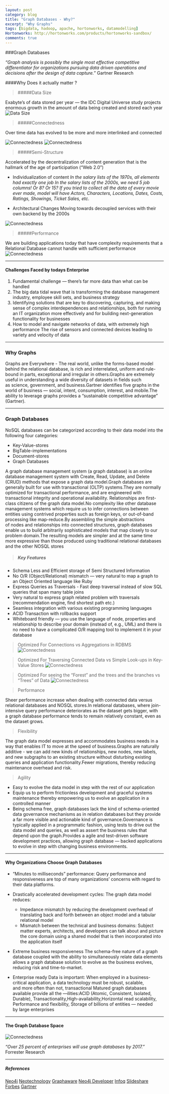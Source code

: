 ```yaml
---
layout: post
category: blog
title: "Graph Databases - Why?"
excerpt: "Why Graphs"
tags: [bigdata, hadoop, apache, hortonworks, datamodelling]
Hortonworks: http://hortonworks.com/products/hortonworks-sandbox/
comments: true
---
```

###Graph Databases

_“Graph analysis is possibly the single most effective competitive differentiator for organizations pursuing data driven operations and decisions after the design of data capture.”_ Gartner Research


####Why Does it actually matter ? 

> #####Data Size

Exabyte’s of data stored per year — the IDC Digital Universe study projects enormous growth in the amount of data being created and stored each year
![Data Size](/downloads/Neo1.png)

> #####Connectedness

Over time data has evolved to be more and more interlinked and connected

![Connectedness](/downloads/Neo2.png) ![Connectedness](/downloads/Neo2_1.png)

> #####Semi-Structure

Accelerated by the decentralization of content generation that is the hallmark of the age of participation (“Web 2.0”) 

* Individualization of content
    _In the salary lists of the 1970s, all elements had exactly one job_
    _In the salary lists of the 2000s, we need 5 job columns! Or 8? Or 15?_
    _If you tried to collect all the data of every movie ever made, model will have Actors, Characters, Locations, Dates, Costs, Ratings, Showings, Ticket Sales, etc._

* Architectural Changes
Moving towards decoupled services with their own backend by the 2000s

![Connectedness](/downloads/Neo3.png)

> #####Performance

We are building applications today that have complexity requirements that a Relational Database cannot handle with sufficient performance
![Connectedness](/downloads/Neo4.png)

---

#### Challenges Faced by todays Enterprise

1. Fundamental challenge — there’s far more data than what can be handled
2. The big data tidal wave that is transforming the database management industry, employee skill sets, and business strategy
3. Identifying solutions that are key to discovering, capturing, and making sense of complex interdependences and relationships, both for running an IT organization more effectively and for building next-generation functionality for businesses
4. How to model and navigate networks of data, with extremely high performance
The rise of sensors and connected devices leading to variety and velocity of data

---

### Why Graphs

Graphs are Everywhere - The real world, unlike the forms-based model behind the relational database, is rich and interrelated, uniform and rule-bound in parts, exceptional and irregular in others.Graphs are extremely useful in understanding a wide diversity of datasets in fields such as science, government, and business.Gartner identifies five graphs in the world of business — social, intent, consumption, interest, and mobile.The ability to leverage graphs provides a “sustainable competitive advantage” (Gartner).

---

### Graph Databases
NoSQL databases can be categorized according to their data model into the following four categories:
+ Key-Value-stores
+ BigTable-implementations
+ Document-stores
+ Graph Databases

A graph database management system (a graph database) is an online database management system with Create, Read, Update, and Delete (CRUD) methods that expose a graph data model.Graph databases are generally built for use with transactional (OLTP) systems.They are normally optimized for transactional performance, and are engineered with transactional integrity and operational availability.
Relationships are first-class citizens of the graph data model.No complexity like other database management systems which require us to infer connections between entities using contrived properties such as foreign keys, or out-of-band processing like map-reduce.By assembling the simple abstractions of nodes and relationships into connected structures, graph databases enable us to build arbitrarily sophisticated models that map closely to our problem domain.The resulting models are simpler and at the same time more expressive than those produced using traditional relational databases and the other NOSQL stores

> ##### Key Features

+ Schema Less and Efficient storage of Semi Structured Information
+ No O/R (Object/Relational) mismatch — very natural to map a graph to an Object Oriented language like Ruby
+ Express Queries as Traversals - Fast deep traversal instead of slow SQL queries that span many table joins
+ Very natural to express graph related problem with traversals (recommendation engine, find shortest path etc.)
+ Seamless integration with various existing programming languages
+ ACID Transaction with rollbacks support
+ Whiteboard friendly — you use the language of node, properties and relationship to describe your domain (instead of, e.g., UML) and there is no need to have a complicated O/R mapping tool to implement it in your database

> Optimized For Connections vs Aggregations in RDBMS
![Connectedness](/downloads/Neo5.png)

> Optimized For Traversing Connected Data vs Simple Look-ups in Key-Value Stores
![Connectedness](/downloads/Neo6.png)

> Optimized For seeing the “Forest” and the trees and the branches vs “Trees” of Data
![Connectedness](/downloads/Neo7.png)

> Performance 

Sheer performance increase when dealing with connected data versus relational databases and NOSQL stores.In relational databases, where join-intensive query performance deteriorates as the dataset gets bigger, with a graph database performance tends to remain relatively constant, even as the dataset grows.

> Flexibility

The graph data model expresses and accommodates business needs in a way that enables IT to move at the speed of business.Graphs are naturally additive - 
we can add new kinds of relationships, new nodes, new labels, and new subgraphs to an existing structure without disturbing existing queries and application functionality.Fewer migrations, thereby reducing maintenance overhead and risk.

> Agility

+ Easy to evolve the data model in step with the rest of our application
+ Equip us to perform frictionless development and graceful systems maintenance thereby empowering us to evolve an application in a controlled manner
+ Being schema free, graph databases lack the kind of schema-oriented data governance mechanisms as in relation databases but they provide a far more visible and actionable kind of governance.Governance is typically applied in a programmatic fashion, using tests to drive out the data model and queries, as well as assert the business rules that depend upon the graph.Provides a agile and test-driven software development practices, allowing graph database — backed applications to evolve in step with changing business environments.

---

#### Why Organizations Choose Graph Databases

+ “Minutes to milliseconds” performance:
    Query performance and responsiveness are top of many organizations’ concerns with regard to their data platforms. 

+ Drastically accelerated development cycles:
    The graph data model reduces:
     - Impedance mismatch by reducing the development overhead of translating back and forth between an object model and a tabular relational model
     - Mismatch between the technical and business domains:
    Subject matter experts, architects, and developers can talk about and picture the core domain using a shared model that is then incorporated into the application itself

+ Extreme business responsiveness
The schema-free nature of a graph database coupled with the ability to simultaneously relate data elements allows a graph database solution to evolve as the business evolves, reducing risk and time-to-market.

+ Enterprise ready
Data is important: When employed in a business-critical application, a data technology must be robust, scalable, and more often than not, transactional
Matured graph databases available provide all the —ilities:ACID (Atomic, Consistent, Isolated, Durable), Transactionality,High-availability,Horizontal read scalability, Performance and flexibility, Storage of billions of entities — needed by large enterprises

---

#### The Graph Database Space 

![Connectedness](/downloads/Neo8.png)

_“Over 25 percent of enterprises will use graph databases by 2017.”_ Forrester Research

---

##### References 

[Neo4j](http://neo4j.com/)
[Neotechnology](http://info.neotechnology.com/rs/neotechnology)
[Graphaware](http://graphaware.com/)
[Neo4j Developer](http://neo4j.com/developer/)
[Infoq](http://www.infoq.com/research)
[Slideshare](http://www.slideshare.net)
[Forbes](http://www.forbes.com/)
[Gartner](http://www.gartner.com/doc/2610218)


















